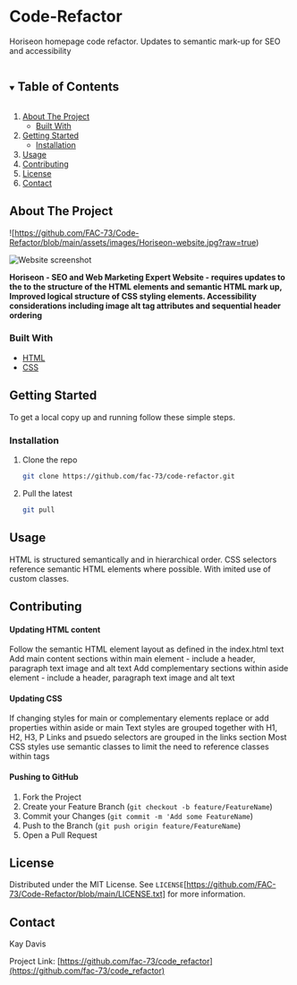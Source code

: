 # Code-Refactor
Horiseon homepage code refactor. Updates to semantic mark-up for SEO and accessibility


<!-- TABLE OF CONTENTS -->
<details open="open">
  <summary><h2 style="display: inline-block">Table of Contents</h2></summary>
  <ol>
    <li>
      <a href="#about-the-project">About The Project</a>
      <ul>
        <li><a href="#built-with">Built With</a></li>
      </ul>
    </li>
    <li>
      <a href="#getting-started">Getting Started</a>
      <ul>
        <li><a href="#installation">Installation</a></li>
      </ul>
    </li>
    <li><a href="#usage">Usage</a></li>
    <li><a href="#contributing">Contributing</a></li>
    <li><a href="#license">License</a></li>
    <li><a href="#contact">Contact</a></li>
  </ol>
</details>


<!-- ABOUT THE PROJECT -->
## About The Project

![https://github.com/FAC-73/Code-Refactor/blob/main/assets/images/Horiseon-website.jpg?raw=true)

![Website screenshot](https://github.com/FAC-73/Code-Refactor/blob/main/assets/images/Horiseon-website.jpg?raw=true "Horiseon Website")

**Horiseon - SEO and Web Marketing Expert Website - requires updates to the to the structure of the HTML elements and semantic HTML mark up, Improved logical structure of CSS styling elements. Accessibility considerations including image alt tag attributes and sequential header ordering**


### Built With

* [HTML](https://www.w3schools.com/)
* [CSS](https://www.w3schools.com/)



<!-- GETTING STARTED -->
## Getting Started

To get a local copy up and running follow these simple steps.

### Installation

1. Clone the repo
   ```sh
   git clone https://github.com/fac-73/code-refactor.git
   ```

2. Pull the latest
   ```sh
   git pull
   ```


<!-- USAGE EXAMPLES -->
## Usage

HTML is structured semantically and in hierarchical order. 
CSS selectors reference semantic HTML elements where possible. With imited use of custom classes. 



## Contributing

#### Updating HTML content
Follow the semantic HTML element layout as defined in the index.html text
Add main content sections within main element - include a header, paragraph text image and alt text
Add complementary sections within aside element - include a header, paragraph text image and alt text

#### Updating CSS
If changing styles for main or complementary elements replace or add properties within aside or main
Text styles are grouped together with H1, H2, H3, P
Links and psuedo selectors are grouped in the links section
Most CSS styles use semantic classes to limit the need to reference classes within tags

#### Pushing to GitHub

1. Fork the Project
2. Create your Feature Branch (`git checkout -b feature/FeatureName`)
3. Commit your Changes (`git commit -m 'Add some FeatureName`)
4. Push to the Branch (`git push origin feature/FeatureName`)
5. Open a Pull Request

<!-- LICENSE -->
## License

Distributed under the MIT License. See `LICENSE`[https://github.com/FAC-73/Code-Refactor/blob/main/LICENSE.txt] for more information.


<!-- CONTACT -->
## Contact

Kay Davis

Project Link: [https://github.com/fac-73/code_refactor](https://github.com/fac-73/code_refactor)